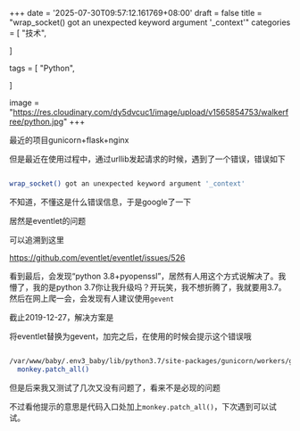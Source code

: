 +++
date = '2025-07-30T09:57:12.161769+08:00'
draft = false
title = "wrap_socket() got an unexpected keyword argument '_context'"
categories = [
    "技术",

]

tags = [
    "Python",

]

image = "https://res.cloudinary.com/dy5dvcuc1/image/upload/v1565854753/walkerfree/python.jpg"
+++

最近的项目gunicorn+flask+nginx

但是最近在使用过程中，通过urllib发起请求的时候，遇到了一个错误，错误如下

```bash

wrap_socket() got an unexpected keyword argument '_context'

```

不知道，不懂这是什么错误信息，于是google了一下

居然是eventlet的问题

可以追溯到这里

<https://github.com/eventlet/eventlet/issues/526>

看到最后，会发现“python 3.8+pyopenssl”，居然有人用这个方式说解决了。我懵了，我的是python 3.7你让我升级吗？开玩笑，我不想折腾了，我就要用3.7。然后在网上爬一会，会发现有人建议使用`gevent`

截止2019-12-27，解决方案是

将eventlet替换为gevent，加完之后，在使用的时候会提示这个错误哦

```bash

/var/www/baby/.env3_baby/lib/python3.7/site-packages/gunicorn/workers/ggevent.py:53: MonkeyPatchWarning: Monkey-patching ssl after ssl has already been imported may lead to errors, including RecursionError on Python 3.6. It may also silently lead to incorrect behaviour on Python 3.7. Please monkey-patch earlier. See https://github.com/gevent/gevent/issues/1016. Modules that had direct imports (NOT patched): ['pymongo.ssl_support (/var/www/baby/.env3_baby/lib/python3.7/site-packages/pymongo/ssl_support.py)', 'eventlet.green.ssl (/var/www/baby/.env3_baby/lib/python3.7/site-packages/eventlet/green/ssl.py)']. Subclasses (NOT patched): ["<class 'eventlet.green.ssl.GreenSSLContext'>"].
  monkey.patch_all()

```

但是后来我又测试了几次又没有问题了，看来不是必现的问题

不过看他提示的意思是代码入口处加上`monkey.patch_all()`，下次遇到可以试试。
